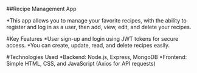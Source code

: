 ##Recipe Management App

*This app allows you to manage your favorite recipes, with the ability to register and log in as a user, then add, view, edit, and delete your recipes.

#Key Features
*User sign-up and login using JWT tokens for secure access.
*You can create, update, read, and delete recipes easily.

#Technologies Used
*Backend: Node.js, Express, MongoDB
*Frontend: Simple HTML, CSS, and JavaScript (Axios for API requests)